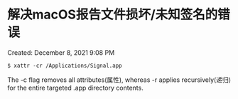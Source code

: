 # 解决macOS报告文件损坏/未知签名的错误

Created: December 8, 2021 9:08 PM

```shell
$ xattr -cr /Applications/Signal.app
```

The -c flag removes all attributes(属性), whereas -r applies recursively(递归) for the entire targeted .app directory contents.